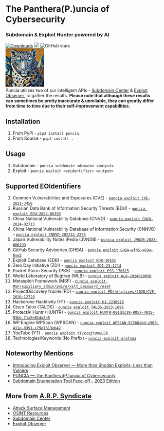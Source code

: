 #  The Panthera(P.)uncia of Cybersecurity 
### Subdomain & Exploit Hunter powered by AI

[![Downloads](https://pepy.tech/badge/puncia)](https://pepy.tech/project/puncia)
<img src="https://img.shields.io/badge/contributions-welcome-brightgreen.svg?style=flat">
<img alt="GitHub stars" src="https://img.shields.io/github/stars/ARPSyndicate/puncia"> 
<br>
<img src="https://raw.githubusercontent.com/ARPSyndicate/puncia/master/puncia.png" width=25%> 
<br>
Puncia utilizes two of our intelligent APIs - [Subdomain Center](https://subdomain.center) & [Exploit Observer](https://exploit.observer), to gather the results. 
**Please note that although these results can sometimes be pretty inaccurate & unreliable, they can greatly differ from time to time due to their self-improvement capabilities.**

## Installation
1. From PyPi - `pip3 install puncia`
2. From Source - `pip3 install .`<br>

## Usage
1. Subdomain - `puncia subdomain <domain> <output>`
2. Exploit - `puncia exploit <eoidentifier> <output>`<br>

## Supported EOIdentifiers
1. Common Vulnerabilities and Exposures (CVE) - [`puncia exploit CVE-2021-3450`](https://api.exploit.observer/?keyword=CVE-2021-3450) 
2. Russian Data Bank of Information Security Threats (BDU) - [`puncia exploit BDU:2024-00390`](https://api.exploit.observer/?keyword=BDU:2024-00390)
3. China National Vulnerability Database (CNVD) - [`puncia exploit CNVD-2024-02713`](https://api.exploit.observer/?keyword=CNVD-2024-02713)
4. China National Vulnerability Database of Information Security (CNNVD) - [`puncia exploit CNNVD-202312-2255`](https://api.exploit.observer/?keyword=CNNVD-202312-2255)
5. Japan Vulnerability Notes iPedia (JVNDB) - [`puncia exploit JVNDB-2023-006199`](https://api.exploit.observer/?keyword=JVNDB-2023-006199) 
6. GitHub Security Advisories (GHSA) - [`puncia exploit GHSA-wfh5-x68w-hvw2`](https://api.exploit.observer/?keyword=GHSA-wfh5-x68w-hvw2) 
7. Exploit Database (EDB) - [`puncia exploit EDB-10102`](https://api.exploit.observer/?keyword=EDB-10102)
8. Zero Day Initiative (ZDI) - [`puncia exploit ZDI-23-1714`](https://api.exploit.observer/?keyword=ZDI-23-1714) 
9. Packet Storm Security (PSS) - [`puncia exploit PSS-170615`](https://api.exploit.observer/?keyword=PSS-170615) 
10. World Laboratory of Bugtraq (WLB) - [`puncia exploit WLB-2024010058`](https://api.exploit.observer/?keyword=WLB-2024010058)
11. Metasploit Framework (MSF) - [`puncia exploit MSF/auxiliary_admin/2wire/xslt_password_reset`](https://api.exploit.observer/?keyword=MSF/auxiliary_admin/2wire/xslt_password_reset)
12. ProjectDiscovery Nuclei (PD) - [`puncia exploit PD/http/cves/2020/CVE-2020-12720`](https://api.exploit.observer/?keyword=PD/http/cves/2020/CVE-2020-12720) 
13. Hackerone Hacktivity (H1) - [`puncia exploit H1-2230915`](https://api.exploit.observer/?keyword=H1-2230915)
14. Cisco Talos (TALOS) - [`puncia exploit TALOS-2023-1896`](https://api.exploit.observer/?keyword=TALOS-2023-1896)
15. ProtectAI Huntr (HUNTR) - [`puncia exploit HUNTR-001d1c29-805a-4035-93bb-71a0e81da3e5`](https://api.exploit.observer/?keyword=HUNTR-001d1c29-805a-4035-93bb-71a0e81da3e5)
16. WP Engine WPScan (WPSCAN) - [`puncia exploit WPSCAN-52568abd-c509-411e-8391-c75e7613eb42`](https://api.exploit.observer/?keyword=WPSCAN-52568abd-c509-411e-8391-c75e7613eb42)
17. YouTube (YT) - [`puncia exploit YT/ccqjhUmwLCk`](https://api.exploit.observer/?keyword=YT/ccqjhUmwLCk)
18. Technologies/Keywords (No Prefix) - [`puncia exploit grafana`](https://api.exploit.observer/?keyword=grafana)<br>


## Noteworthy Mentions
- [Introducing Exploit Observer — More than Shodan Exploits, Less than Vulners](https://blog.arpsyndicate.io/introducing-exploit-observer-more-than-shodan-exploits-less-than-vulners-23eaea466e4a)
- [PUNCIA — The Panthera(P.)uncia of Cybersecurity](https://blog.arpsyndicate.io/puncia-the-panthera-p-uncia-of-cybersecurity-ft-puncia-subdomain-center-exploit-observer-9a9d8cca9576)
- [Subdomain Enumeration Tool Face-off - 2023 Edition](https://blog.blacklanternsecurity.com/p/subdomain-enumeration-tool-face-off-4e5)

## More from [A.R.P. Syndicate](https://www.arpsyndicate.io)
- [Attack Surface Management](https://asm.arpsyndicate.io)
- [OSINT Resources](https://asm.arpsyndicate.io/intelligence.html)
- [Subdomain Center](https://subdomain.center)
- [Exploit Observer](https://exploit.observer)
